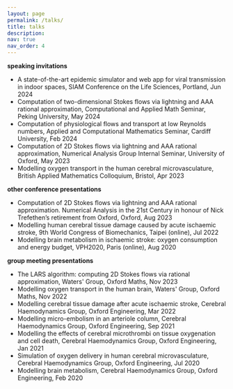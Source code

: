 ```yaml
---
layout: page
permalink: /talks/
title: talks
description:
nav: true
nav_order: 4
---
```


<!-- _pages/talks.md -->
<div class="page">

<p><strong>speaking invitations</strong></p>
<ul>
<li>A state-of-the-art epidemic simulator and web app for viral transmission in indoor spaces, SIAM Conference on the Life Sciences, Portland, Jun 2024</li>
<li>Computation of two-dimensional Stokes flows via lightning and AAA rational approximation,
Computational and Applied Math Seminar, Peking University, May 2024</li>
<li>Computation of physiological flows and transport at low Reynolds numbers, Applied and Computational Mathematics Seminar, Cardiff University, Feb 2024</li>
<li>Computation of 2D Stokes flows via lightning and AAA rational approximation, Numerical Analysis Group Internal Seminar, University of Oxford, May 2023</li>
<li>Modelling oxygen transport in the human cerebral microvasculature, British Applied Mathematics Colloquium, Bristol, Apr 2023</li>
</ul>

<p><strong>other conference presentations</strong></p>
<ul>
<li>Computation of 2D Stokes flows via lightning and AAA rational approximation. Numerical Analysis in the 21st Century in honour of Nick Trefethen’s retirement from Oxford, Oxford, Aug 2023</li>
<li>Modelling human cerebral tissue damage caused by acute ischaemic stroke, 9th World Congress of Biomechanics, Taipei (online), Jul 2022</li>
<li>Modelling brain metabolism in ischaemic stroke: oxygen consumption and energy budget, VPH2020, Paris (online), Aug 2020</li>
</ul>

<p><strong>group meeting presentations</strong></p>
<ul>
<li>The LARS algorithm: computing 2D Stokes flows via rational approximation, Waters' Group, Oxford Maths, Nov 2023</li>
<li>Modelling oxygen transport in the human brain, Waters' Group, Oxford Maths, Nov 2022</li>
<li>Modelling cerebral tissue damage after acute ischaemic stroke, Cerebral Haemodynamics Group, Oxford Engineering, Mar 2022</li>
<li>Modelling micro-embolism in an arteriole column, Cerebral Haemodynamics Group, Oxford Engineering, Sep 2021</li>
<li>Modelling the effects of cerebral microthrombi on tissue oxygenation and cell death, Cerebral Haemodynamics Group, Oxford Engineering, Jan 2021</li>
<li>Simulation of oxygen delivery in human cerebral microvasculature, Cerebral Haemodynamics Group, Oxford Engineering, Jul 2020</li>
<li>Modelling brain metabolism, Cerebral Haemodynamics Group, Oxford Engineering, Feb 2020</li>
</ul>
</div>
